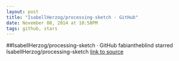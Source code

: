 ```yaml
---
layout: post
title: "IsabellHerzog/processing-sketch · GitHub"
date: November 08, 2014 at 10:58PM
tags: github, stars
---
```

##IsabellHerzog/processing-sketch · GitHub
fabiantheblind starred IsabellHerzog/processing-sketch
[link to source](http://ift.tt/1uO0mvK) 

